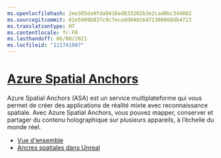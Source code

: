 ```yaml
---
ms.openlocfilehash: 2ee305da9fda9416ed833202b3e2cad8bc344802
ms.sourcegitcommit: 62e5909b837c9c7ecedd040164f2308868db4723
ms.translationtype: HT
ms.contentlocale: fr-FR
ms.lasthandoff: 06/08/2021
ms.locfileid: "111741987"
---
```

# <a name="azure-spatial-anchors"></a>[Azure Spatial Anchors](#tab/asa)

Azure Spatial Anchors (ASA) est un service multiplateforme qui vous permet de créer des applications de réalité mixte avec reconnaissance spatiale. Avec Azure Spatial Anchors, vous pouvez mapper, conserver et partager du contenu holographique sur plusieurs appareils, à l’échelle du monde réel.

* [Vue d'ensemble](/azure/spatial-anchors/overview) 
* [Ancres spatiales dans Unreal](../unreal/unreal-azure-spatial-anchors.md) 